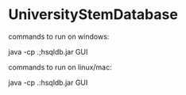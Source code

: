 # UniversityStemDatabase

commands to run on windows:

java -cp .;hsqldb.jar GUI

commands to run on linux/mac:

java -cp .:hsqldb.jar GUI